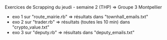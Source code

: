 Exercices de Scrapping du jeudi - semaine 2 (THP)
=> Groupe 3 Montpellier

- exo 1 sur "route_mairie.rb" => résultats dans "townhall_emails.txt"
- exo 2 sur "trader.rb" => résultats (toutes les 10 min) dans "crypto_value.txt"
- exo 3 sur "deputy.rb" => résultats dans "deputy_emails.txt"